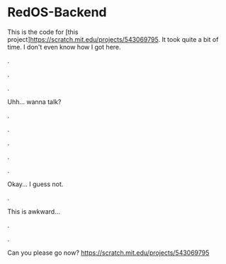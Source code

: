 # RedOS-Backend
This is the code for [this project]https://scratch.mit.edu/projects/543069795. It took quite a bit of time. I don't even know how I got here.

.

.

.

Uhh... wanna talk?

.

.

.

.

.

Okay... I guess not.

.

This is awkward...

.

.

Can you please go now? https://scratch.mit.edu/projects/543069795
